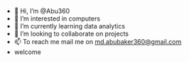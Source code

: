 - 👋 Hi, I’m @Abu360
- 👀 I’m interested in computers
- 🌱 I’m currently learning data analytics
- 💞️ I’m looking to collaborate on projects
- 📫 To reach me mail me on md.abubaker360@gmail.com 
- welcome
<!---
Abu360/Abu360 is a ✨ special ✨ repository because its `README.md` (this file) appears on your GitHub profile.
You can click the Preview link to take a look at your changes.
--->
